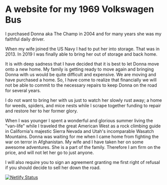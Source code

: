 # A website for my 1969 Volkswagen Bus 

I purchased Donna aka The Champ in 2004 and for many years she was my faithful daily driver. 

When my wife joined the US Navy I had to put her into storage. That was in 2013. In 2019 I was finally able to bring her out of storage and back home. 

It is with deep sadness that I have decided that it is best to let Donna move onto a new home. My family is getting ready to move again and bringing Donna with us would be quite difficult and expensive. We are moving and have purchased a home. So, I have come to realize that financially we will not be able to commit to the necessary repairs to keep Donna on the road for several years.

I do not want to bring her with us just to watch her slowly rust away; a home for weeds, spiders, and mice nests while I scrape together funding to repair and restore her to her former glory. 

When I was younger I spent a wonderful and glorious summer living the "van-life" while I traveled the great American West as a rock climbing guide in California's majestic Sierra Nevada and Utah's incomparable Wasatch Mountains. Donna was waiting for me when I came home from fighting the war on terror in Afghanistan. My wife and I have taken her on some awesome adventures. She is a part of the family. Therefore I am firm on the price, and will not let her go to just anyone. 

I will also require you to sign an agreement granting me first right of refusal if you should decide to sell her down the road.

[![Netlify Status](https://api.netlify.com/api/v1/badges/8dc1653b-b18c-49bf-b7c4-da6f467d6037/deploy-status)](https://app.netlify.com/sites/romantic-kowalevski-beb878/deploys)
